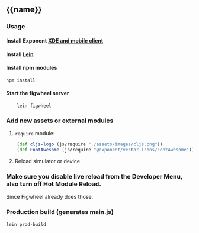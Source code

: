 ## {{name}}

### Usage

#### Install Exponent [XDE and mobile client](https://docs.getexponent.com/versions/v10.0.0/introduction/installation.html)

#### Install [Lein](http://leiningen.org/#install)

#### Install npm modules

``` shell
npm install
```

#### Start the figwheel server
``` shell
    lein figwheel

```

### Add new assets or external modules
1. `require` module:
``` clj
    (def cljs-logo (js/require "./assets/images/cljs.png"))
    (def FontAwesome (js/require "@exponent/vector-icons/FontAwesome"))
```
2. Reload simulator or device

### Make sure you disable live reload from the Developer Menu, also turn off Hot Module Reload.
Since Figwheel already does those.

### Production build (generates main.js)

``` shell
lein prod-build
```
